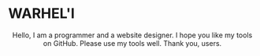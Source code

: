# WARHEL'l 

<p style="text-align: center;">Hello, I am a programmer and a website designer. I hope you like my tools on GitHub. Please use my tools well. Thank you, users.</p>
